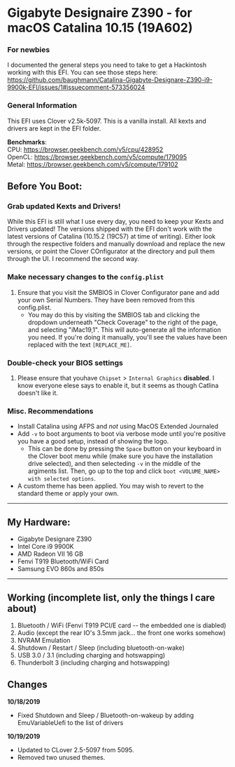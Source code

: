 # Gigabyte Designaire Z390 - for macOS Catalina 10.15 (19A602)
### For newbies
I documented the general steps you need to take to get a Hackintosh working with this EFI. You can see those steps here: https://github.com/baughmann/Catalina-Gigabyte-Designare-Z390-i9-9900k-EFI/issues/1#issuecomment-573356024

### General Information
This EFI uses Clover v2.5k-5097. This is a vanilla install. All kexts and drivers are kept in the EFI folder.

**Benchmarks**:<br>
CPU: https://browser.geekbench.com/v5/cpu/428952 <br>
OpenCL: https://browser.geekbench.com/v5/compute/179095<br>
Metal: https://browser.geekbench.com/v5/compute/179102<br>

## Before You Boot:
### Grab updated Kexts and Drivers!
While this EFI is still what I use every day, you need to keep your Kexts and Drivers updated! The versions shipped with the EFI don't work with the latest versions of Catalina (10.15.2 (19C57) at time of writing). Either look through the respective folders and manually download and replace the new versions, or point the Clover COnfigurator at the directory and pull them through the UI. I recommend the second way.

### Make necessary changes to the `config.plist`

1. Ensure that you visit the SMBIOS in Clover Configurator pane and add your own Serial Numbers. They have been removed from this config.plist. 
    - You may do this by visiting the SMBIOS tab and clicking the dropdown underneath "Check Coverage" to the right of the page, and selecting "iMac19,1". This will auto-generate all the information you need. If you're doing it manually, you'll see the values have been replaced with the text `[REPLACE_ME]`.
    
### Double-check your BIOS settings

1. Please ensure that youhave `Chipset` > `Internal Graphics` **disabled**. I know everyone elese says to enable it, but it seems as though Catlina doesn't like it.

### Misc. Recommendations
- Install Catalina using AFPS and *not* using MacOS Extended Journaled
- Add `-v` to boot arguments to boot via verbose mode until you're positive you have a good setup, instead of showing the logo. 
    - This can be done by pressing the `Space` button on your keyboard in the Clover boot menu while (make sure you have the installation drive selected), and then selecteding `-v` in the middle of the argiments list. Then, go up to the top and click `boot <VOLUME_NAME> with selected options`.
- A custom theme has been applied. You may wish to revert to the standard theme or apply your own.

---
## My Hardware:
- Gigabyte Designare Z390
- Intel Core i9 9900K
- AMD Radeon VII 16 GB
- Fenvi T919 Bluetooth/WiFi Card
- Samsung EVO 860s and 850s

---

## Working (incomplete list, only the things I care about)
1. Bluetooth / WiFi (Fenvi T919 PCI/E card -- the embedded one is diabled)
2. Audio (except the rear IO's 3.5mm jack... the front one works somehow)
3. NVRAM Emulation
4. Shutdown / Restart / Sleep (including bluetooth-on-wake)
5. USB 3.0 / 3.1 (including charging and hotswapping)
6. Thunderbolt 3 (including charging and hotswapping)

## Changes
**10/18/2019**
- Fixed Shutdown and Sleep / Bluetooth-on-wakeup by adding EmuVariableUefi to the list of drivers

**10/19/2019**
- Updated to CLover 2.5-5097 from 5095.
- Removed two unused themes.
